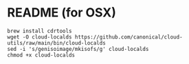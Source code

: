 # README (for OSX)

```shell
brew install cdrtools
wget -O cloud-localds https://github.com/canonical/cloud-utils/raw/main/bin/cloud-localds
sed -i 's/genisoimage/mkisofs/g' cloud-localds
chmod +x cloud-localds
```
